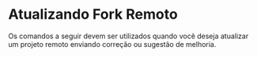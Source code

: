# Atualizando Fork Remoto
Os comandos a seguir devem ser utilizados quando você deseja atualizar um projeto remoto enviando correção ou sugestão de melhoria.

#### 
